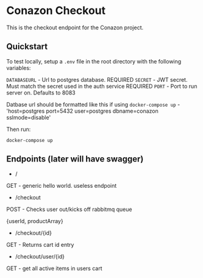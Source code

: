 # Conazon Checkout

This is the checkout endpoint for the Conazon project.

## Quickstart

To test locally, setup a `.env` file in the root directory with the following variables:

`DATABASEURL` - Url to postgres database. REQUIRED
`SECRET` - JWT secret. Must match the secret used in the auth service REQUIRED
`PORT` - Port to run server on. Defaults to 8083

Datbase url should be formatted like this if using `docker-compose up` - 'host=postgres port=5432 user=postgres dbname=conazon sslmode=disable'

Then run:

`docker-compose up`

## Endpoints (later will have swagger)

- /

GET - generic hello world. useless endpoint

- /checkout

POST - Checks user out/kicks off rabbitmq queue

{userId, productArray}

- /checkout/{id}

GET - Returns cart id entry

- /checkout/user/{id}

GET - get all active items in users cart
